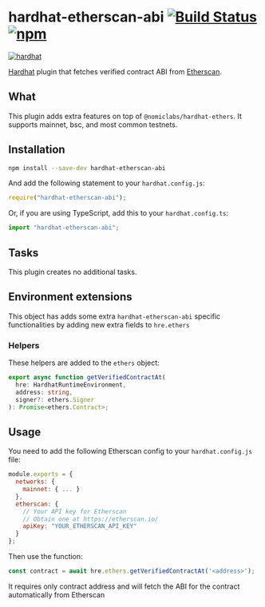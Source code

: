 # hardhat-etherscan-abi [![Build Status](https://github.com/poma/hardhat-etherscan-abi/workflows/build/badge.svg)](https://github.com/poma/hardhat-etherscan-abi/actions) [![npm](https://img.shields.io/npm/v/hardhat-etherscan-abi.svg)](https://www.npmjs.com/package/hardhat-etherscan-abi)
[![hardhat](https://hardhat.org/buidler-plugin-badge.svg?1)](https://hardhat.org)

[Hardhat](https://hardhat.org) plugin that fetches verified contract ABI from [Etherscan](https://etherscan.io).

## What

This plugin adds extra features on top of `@nomiclabs/hardhat-ethers`. It supports mainnet, bsc, and most common testnets.

## Installation

```bash
npm install --save-dev hardhat-etherscan-abi
```

And add the following statement to your `hardhat.config.js`:

```js
require("hardhat-etherscan-abi");
```

Or, if you are using TypeScript, add this to your `hardhat.config.ts`:

```js
import "hardhat-etherscan-abi";
```

## Tasks

This plugin creates no additional tasks.

## Environment extensions

This object has adds some extra `hardhat-etherscan-abi` specific functionalities by adding new extra fields to `hre.ethers`

### Helpers

These helpers are added to the `ethers` object:

```typescript
export async function getVerifiedContractAt(
  hre: HardhatRuntimeEnvironment,
  address: string,
  signer?: ethers.Signer
): Promise<ethers.Contract>;
```

## Usage

You need to add the following Etherscan config to your `hardhat.config.js` file:

```js
module.exports = {
  networks: {
    mainnet: { ... }
  },
  etherscan: {
    // Your API key for Etherscan
    // Obtain one at https://etherscan.io/
    apiKey: "YOUR_ETHERSCAN_API_KEY"
  }
};
```

Then use the function:

```js
const contract = await hre.ethers.getVerifiedContractAt('<address>');
```

It requires only contract address and will fetch the ABI for the contract automatically from Etherscan
